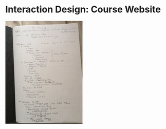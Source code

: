 # Interaction Design: Course Website 
![Justine's Planning Process](planning/planningprocess_01.JPG)